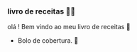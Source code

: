 ### livro de receitas :man_cook:	



 olá ! Bem vindo ao meu livro de receitas :wave:

- Bolo de  cobertura. :cake:

  ​